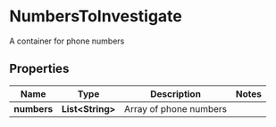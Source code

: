 

# NumbersToInvestigate

A container for phone numbers

## Properties

| Name | Type | Description | Notes |
|------------ | ------------- | ------------- | -------------|
|**numbers** | **List&lt;String&gt;** | Array of phone numbers |  |



